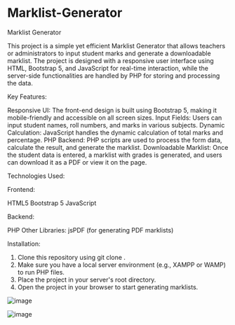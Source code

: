 ﻿# Marklist-Generator



Marklist Generator

This project is a simple yet efficient Marklist Generator that allows teachers or administrators to input student marks and generate a downloadable marklist. The project is designed with a responsive user interface using HTML, Bootstrap 5, and JavaScript for real-time interaction, while the server-side functionalities are handled by PHP for storing and processing the data.

Key Features:

Responsive UI: The front-end design is built using Bootstrap 5, making it mobile-friendly and accessible on all screen sizes.
Input Fields: Users can input student names, roll numbers, and marks in various subjects.
Dynamic Calculation: JavaScript handles the dynamic calculation of total marks and percentage.
PHP Backend: PHP scripts are used to process the form data, calculate the result, and generate the marklist.
Downloadable Marklist: Once the student data is entered, a marklist with grades is generated, and users can download it as a PDF or view it on the page.

Technologies Used:

Frontend:

HTML5
Bootstrap 5
JavaScript

Backend:

PHP
Other Libraries:
jsPDF (for generating PDF marklists)

Installation:

1) Clone this repository using git clone <repository-link>.
2) Make sure you have a local server environment (e.g., XAMPP or WAMP) to run PHP files.
3) Place the project in your server's root directory.
4) Open the project in your browser to start generating marklists.


![image](https://github.com/user-attachments/assets/d0f821c6-7594-4b0b-8fef-a40d49b23cda)



![image](https://github.com/user-attachments/assets/e0be7ab1-1b33-4d20-920c-763e5447f6c0)


